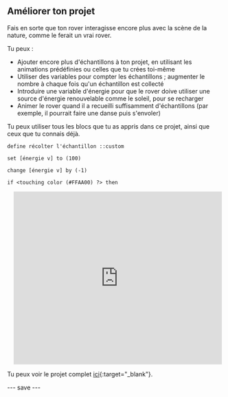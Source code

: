 ## Améliorer ton projet

Fais en sorte que ton rover interagisse encore plus avec la scène de la nature, comme le ferait un vrai rover.

Tu peux :
- Ajouter encore plus d'échantillons à ton projet, en utilisant les animations prédéfinies ou celles que tu crées toi-même
- Utiliser des variables pour compter les échantillons ; augmenter le nombre à chaque fois qu'un échantillon est collecté
- Introduire une variable d'énergie pour que le rover doive utiliser une source d'énergie renouvelable comme le soleil, pour se recharger
- Animer le rover quand il a recueilli suffisamment d'échantillons (par exemple, il pourrait faire une danse puis s'envoler)

Tu peux utiliser tous les blocs que tu as appris dans ce projet, ainsi que ceux que tu connais déjà.

```blocks3
define récolter l'échantillon ::custom
```

```blocks3
set [énergie v] to (100)
```

```blocks3
change [énergie v] by (-1)
```

```blocks3
if <touching color (#FFAA00) ?> then
```


<div class="scratch-preview" style="margin-left: 15px;">
  <iframe allowtransparency="true" width="485" height="402" src="https://scratch.mit.edu/projects/embed/740710524/?autostart=false" frameborder="0"></iframe>
</div>

Tu peux voir le projet complet [ici](https://scratch.mit.edu/projects/740710524){:target="_blank"}.



--- save ---

